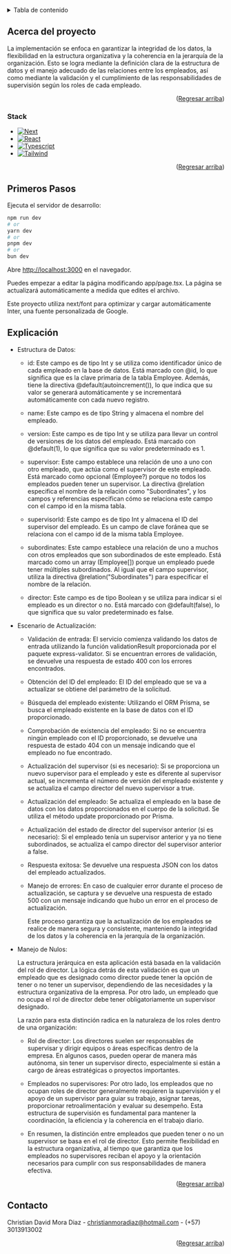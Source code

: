 
<a name="readme-top"></a>

<!-- TABLE OF CONTENTS -->
<details>
  <summary>Tabla de contenido</summary>
  <ol>
    <li>
      <a href="#acerca-del-proyecto">Acerca del proyecto</a>
      <ul>
        <li><a href="#stack">Stack</a></li>
      </ul>
    </li>
    <li>
      <a href="#primeros-pasos">Primeros Pasos</a>
    </li>
    <li><a href="#explicación">Explicación</a></li>
    <li><a href="#contacto">Contacto</a></li>
  </ol>
</details>



<!-- ABOUT THE PROJECT -->
## Acerca del proyecto

La implementación se enfoca en garantizar la integridad de los datos, la flexibilidad en la estructura organizativa y la coherencia en la jerarquía de la organización. Esto se logra mediante la definición clara de la estructura de datos y el manejo adecuado de las relaciones entre los empleados, así como mediante la validación y el cumplimiento de las responsabilidades de supervisión según los roles de cada empleado.

<p align="right">(<a href="#readme-top">Regresar arriba</a>)</p>



### Stack

* [![Next][Next.js]][Next-url]
* [![React][React.js]][React-url]
* [![Typescript][Typescript]][Typescript-url]
* [![Tailwind][Tailwind]][Tailwind-url]
  
<p align="right">(<a href="#readme-top">Regresar arriba</a>)</p>



<!-- GETTING STARTED -->
## Primeros Pasos

Ejecuta el servidor de desarrollo:

```bash
npm run dev
# or
yarn dev
# or
pnpm dev
# or
bun dev
```

Abre [http://localhost:3000](http://localhost:3000) en el navegador.

Puedes empezar a editar la página modificando app/page.tsx. La página se actualizará automáticamente a medida que edites el archivo.

Este proyecto utiliza next/font para optimizar y cargar automáticamente Inter, una fuente personalizada de Google.

<!-- ROADMAP -->
## Explicación

* Estructura de Datos:

    - id: Este campo es de tipo Int y se utiliza como identificador único de cada empleado en la base de datos. Está marcado con @id, lo que significa que es la clave primaria de la tabla Employee. Además, tiene la directiva @default(autoincrement()), lo que indica que su valor se generará automáticamente y se incrementará automáticamente con cada nuevo registro.
    
    - name: Este campo es de tipo String y almacena el nombre del empleado.
    
    - version: Este campo es de tipo Int y se utiliza para llevar un control de versiones de los datos del empleado. Está marcado con @default(1), lo que significa que su valor predeterminado es 1.
    
    - supervisor: Este campo establece una relación de uno a uno con otro empleado, que actúa como el supervisor de este empleado. Está marcado como opcional (Employee?) porque no todos los empleados pueden tener un supervisor. La directiva @relation     especifica el nombre de la relación como "Subordinates", y los campos y referencias especifican cómo se relaciona este campo con el campo id en la misma tabla.
    
    - supervisorId: Este campo es de tipo Int y almacena el ID del supervisor del empleado. Es un campo de clave foránea que se relaciona con el campo id de la misma tabla Employee.
    
    - subordinates: Este campo establece una relación de uno a muchos con otros empleados que son subordinados de este empleado. Está marcado como un array (Employee[]) porque un empleado puede tener múltiples subordinados. Al igual que el campo supervisor, utiliza la directiva @relation("Subordinates") para especificar el nombre de la relación.
    
    - director: Este campo es de tipo Boolean y se utiliza para indicar si el empleado es un director o no. Está marcado con @default(false), lo que significa que su valor predeterminado es false.

* Escenario de Actualización:

    - Validación de entrada: El servicio comienza validando los datos de entrada utilizando la función validationResult proporcionada por el paquete express-validator. Si se encuentran errores de validación, se devuelve una respuesta de estado 400 con los errores encontrados.

    - Obtención del ID del empleado: El ID del empleado que se va a actualizar se obtiene del parámetro de la solicitud.

    - Búsqueda del empleado existente: Utilizando el ORM Prisma, se busca el empleado existente en la base de datos con el ID proporcionado.

    - Comprobación de existencia del empleado: Si no se encuentra ningún empleado con el ID proporcionado, se devuelve una respuesta de estado 404 con un mensaje indicando que el empleado no fue encontrado.

    - Actualización del supervisor (si es necesario): Si se proporciona un nuevo supervisor para el empleado y este es diferente al supervisor actual, se incrementa el número de versión del empleado existente y se actualiza el campo director del nuevo supervisor a true.

    - Actualización del empleado: Se actualiza el empleado en la base de datos con los datos proporcionados en el cuerpo de la solicitud. Se utiliza el método update proporcionado por Prisma.

    - Actualización del estado de director del supervisor anterior (si es necesario): Si el empleado tenía un supervisor anterior y ya no tiene subordinados, se actualiza el campo director del supervisor anterior a false.

    - Respuesta exitosa: Se devuelve una respuesta JSON con los datos del empleado actualizados.

    - Manejo de errores: En caso de cualquier error durante el proceso de actualización, se captura y se devuelve una respuesta de estado 500 con un mensaje indicando que hubo un error en el proceso de actualización.

      Este proceso garantiza que la actualización de los empleados se realice de manera segura y consistente, manteniendo la integridad de los datos y la coherencia en la jerarquía de la organización.

* Manejo de Nulos:
  
    La estructura jerárquica en esta aplicación está basada en la validación del rol de director. La lógica detrás de esta validación es que un empleado que es designado como director puede tener la opción de tener o no tener un supervisor, dependiendo de las necesidades y la estructura organizativa de la empresa. Por otro lado, un empleado que no ocupa el rol de director debe tener obligatoriamente un supervisor designado.

    La razón para esta distinción radica en la naturaleza de los roles dentro de una organización:

    - Rol de director: Los directores suelen ser responsables de supervisar y dirigir equipos o áreas específicas dentro de la empresa. En algunos casos, pueden operar de manera más autónoma, sin tener un supervisor directo, especialmente si están a cargo de áreas estratégicas o proyectos importantes.

    - Empleados no supervisores: Por otro lado, los empleados que no ocupan roles de director generalmente requieren la supervisión y el apoyo de un supervisor para guiar su trabajo, asignar tareas, proporcionar retroalimentación y evaluar su desempeño. Esta estructura de supervisión es fundamental para mantener la coordinación, la eficiencia y la coherencia en el trabajo diario.

    - En resumen, la distinción entre empleados que pueden tener o no un supervisor se basa en el rol de director. Esto permite flexibilidad en la estructura organizativa, al tiempo que garantiza que los empleados no supervisores reciban el apoyo y la orientación necesarios para cumplir con sus responsabilidades de manera efectiva.


<p align="right">(<a href="#readme-top">Regresar arriba</a>)</p>


<!-- CONTACT -->
## Contacto

Christian David Mora Diaz - christianmoradiaz@hotmail.com - (+57) 3013913002

<p align="right">(<a href="#readme-top">Regresar arriba</a>)</p>


<!-- MARKDOWN LINKS & IMAGES -->
<!-- https://www.markdownguide.org/basic-syntax/#reference-style-links -->
[contributors-shield]: https://img.shields.io/github/contributors/github_username/repo_name.svg?style=for-the-badge
[contributors-url]: https://github.com/github_username/repo_name/graphs/contributors
[forks-shield]: https://img.shields.io/github/forks/github_username/repo_name.svg?style=for-the-badge
[forks-url]: https://github.com/github_username/repo_name/network/members
[stars-shield]: https://img.shields.io/github/stars/github_username/repo_name.svg?style=for-the-badge
[stars-url]: https://github.com/github_username/repo_name/stargazers
[issues-shield]: https://img.shields.io/github/issues/github_username/repo_name.svg?style=for-the-badge
[issues-url]: https://github.com/github_username/repo_name/issues
[license-shield]: https://img.shields.io/github/license/github_username/repo_name.svg?style=for-the-badge
[license-url]: https://github.com/github_username/repo_name/blob/master/LICENSE.txt
[linkedin-shield]: https://img.shields.io/badge/-LinkedIn-black.svg?style=for-the-badge&logo=linkedin&colorB=555
[linkedin-url]: https://linkedin.com/in/linkedin_username
[product-screenshot]: images/screenshot.png
[Next.js]: https://img.shields.io/badge/next.js-000000?style=for-the-badge&logo=nextdotjs&logoColor=white
[Next-url]: https://nextjs.org/
[React.js]: https://img.shields.io/badge/React-20232A?style=for-the-badge&logo=react&logoColor=61DAFB
[React-url]: https://reactjs.org/
[Typescript]: https://img.shields.io/badge/TypeScript-007ACC?style=for-the-badge&logo=typescript&logoColor=white
[Typescript-url]: https://www.typescriptlang.org
[Tailwind]: https://camo.githubusercontent.com/1bb293c7e2061cb31d8d49ce762a23200cab1b99350e904a9fe24cb5dadf3eb7/68747470733a2f2f696d672e736869656c64732e696f2f62616467652f7374796c652d7461696c77696e646373732d333842324142
[Tailwind-url]: https://tailwindcss.com
[Svelte.dev]: https://img.shields.io/badge/Svelte-4A4A55?style=for-the-badge&logo=svelte&logoColor=FF3E00
[Svelte-url]: https://svelte.dev/
[Laravel.com]: https://img.shields.io/badge/Laravel-FF2D20?style=for-the-badge&logo=laravel&logoColor=white
[Laravel-url]: https://laravel.com
[Bootstrap.com]: https://img.shields.io/badge/Bootstrap-563D7C?style=for-the-badge&logo=bootstrap&logoColor=white
[Bootstrap-url]: https://getbootstrap.com
[JQuery.com]: https://img.shields.io/badge/jQuery-0769AD?style=for-the-badge&logo=jquery&logoColor=white
[JQuery-url]: https://jquery.com 
